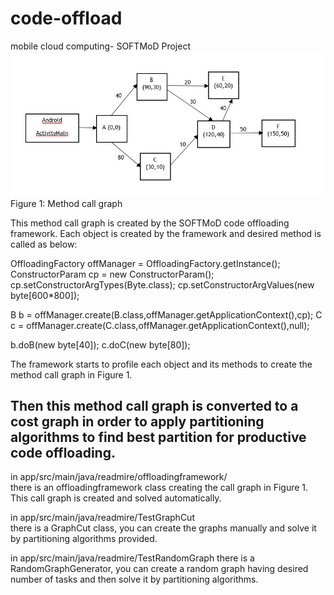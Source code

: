 # code-offload
mobile cloud computing- SOFTMoD Project
![](graph.JPG)
Figure 1: Method call graph

This method call graph is created by the SOFTMoD code offloading framework. 
Each object is created by the framework and desired method is called as below:

OffloadingFactory offManager = OffloadingFactory.getInstance();
ConstructorParam cp = new ConstructorParam();
cp.setConstructorArgTypes(Byte.class);
cp.setConstructorArgValues(new byte[600*800]);

B b = offManager.create(B.class,offManager.getApplicationContext(),cp);
C c = offManager.create(C.class,offManager.getApplicationContext(),null);

b.doB(new byte[40]);
c.doC(new byte[80]);


The framework starts to profile each object and its methods to create the method call graph in Figure 1.

Then this method call graph is converted to a cost graph in order to apply partitioning algorithms to find best partition for productive code offloading.
---

in app/src/main/java/readmire/offloadingframework/  
there is an offloadingframework class creating the call graph in Figure 1.
This call graph is created and solved automatically.

in app/src/main/java/readmire/TestGraphCut   
there is a GraphCut class, you can create the graphs manually and solve it by partitioning algorithms provided.

in app/src/main/java/readmire/TestRandomGraph 
there is a RandomGraphGenerator, you can create a random graph having desired number of tasks and then solve it by partitioning algorithms.

